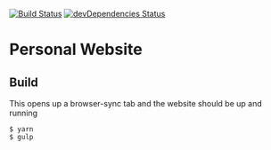 [![Build Status](https://travis-ci.org/ArnaudWeyts/arnaudweyts.github.io.svg?branch=develop)](https://travis-ci.org/ArnaudWeyts/arnaudweyts.github.io)
[![devDependencies Status](https://david-dm.org/arnaudweyts/arnaudweyts.github.io/dev-status.svg)](https://david-dm.org/arnaudweyts.github.io/viralengine?type=dev)
# Personal Website
## Build
This opens up a browser-sync tab and the website should be up and running
```shell
$ yarn
$ gulp
```
